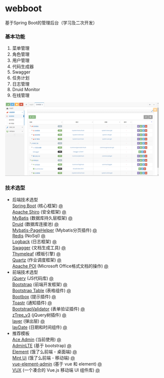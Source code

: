 # webboot
基于Spring Boot的管理后台（学习及二次开发）

### 基本功能
1. 菜单管理  
2. 角色管理  
3. 用户管理  
4. 代码生成器  
5. Swagger  
6. 任务计划  
7. 日志管理  
8. Druid Monitor  
9. 在线管理  

![webboot](screenshots/webboot.png)

### 技术选型
- 后端技术选型  
[Spring Boot](https://github.com/spring-projects/spring-boot) (核心框架) [@](http://spring.io/projects/spring-boot)  
[Apache Shiro](https://github.com/apache/shiro) (安全框架) [@](http://shiro.apache.org)  
[MyBatis](https://github.com/mybatis/mybatis-3) (数据库持久层框架) [@](http://www.mybatis.org/mybatis-3)  
[Druid](https://github.com/alibaba/druid) (数据库连接池) [@]()  
[Mybatis-PageHelper](https://github.com/pagehelper/Mybatis-PageHelper) (Mybatis分页插件) [@]()  
[Redis]() (NoSql) [@](https://redis.io)  
[Logback](https://github.com/qos-ch/logback) (日志框架) [@](https://logback.qos.ch)  
[Swagger](https://github.com/swagger-api) (文档生成工具) [@](https://swagger.io)  
[Thymeleaf](https://github.com/thymeleaf) (模板引擎) [@](https://www.thymeleaf.org)  
[Quartz](https://github.com/quartz-scheduler/quartz) (作业调度框架) [@](http://www.quartz-scheduler.org)  
[Apache POI](https://github.com/apache/poi) (Microsoft Office格式文档的操作) [@](http://poi.apache.org/)  
- 前端技术选型  
[jQuery](https://github.com/jquery/jquery) (JS代码库) [@](http://jquery.com)  
[Bootstrap](https://github.com/twbs/bootstrap) (前端开发框架) [@](http://www.bootcss.com)  
[Bootstrap Table](https://github.com/wenzhixin/bootstrap-table) (表格组件) [@](http://bootstrap-table.wenzhixin.net.cn)  
[Bootbox](https://github.com/makeusabrew/bootbox) (提示插件) [@](http://bootboxjs.com)  
[Toastr](https://github.com/CodeSeven/toastr) (通知插件) [@](http://www.toastrjs.com)  
[BootstrapValidator](https://github.com/nghuuphuoc/bootstrapvalidator) (表单验证插件) [@](https://formvalidation.io)  
[zTree_v3](https://github.com/zTree/zTree_v3) (jQuery树插件) [@](http://www.treejs.cn/v3/main.php)  
[layer](https://github.com/sentsin/layer) (弹出层) [@](http://layer.layui.com)  
[layDate](https://github.com/sentsin/laydate) (日期和时间组件) [@](http://www.layui.com/laydate)  
- 推荐模板  
[Ace Admin](http://ace.jeka.by) (当前使用) [@](http://ace.jeka.by)  
[AdminLTE](https://github.com/almasaeed2010/AdminLTE) (基于 bootstrap) [@](https://adminlte.io)  
[Element](https://github.com/ElemeFE/element) (饿了么前端 - 桌面端) [@](http://element.eleme.io)  
[Mint Ui](https://github.com/ElemeFE/mint-ui) (饿了么前端 - 移动端) [@](http://mint-ui.github.io/#!/en)  
[vue-element-admin](https://github.com/PanJiaChen/vue-element-admin) (基于 vue 和 element) [@](https://panjiachen.github.io/vue-element-admin/#/dashboard)  
[VUX](https://github.com/airyland/vux) (一个凑合的 Vue.js 移动端 UI 组件库) [@](https://vux.li)  